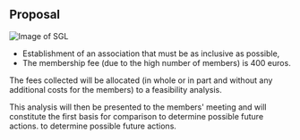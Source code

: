 ## Proposal

![Image of SGL](/masonry/esterno-S.-Maria-delle-Grazie-860x1024.jpg)

* Establishment of an association that must be as inclusive as possible,
* The membership fee (due to the high number of members) is 400 euros.

The fees collected will be allocated (in whole or in part and without any additional costs for the members) to a feasibility analysis. 

This analysis will then be presented to the members' meeting and will constitute the first basis for comparison to determine possible future actions.
to determine possible future actions.